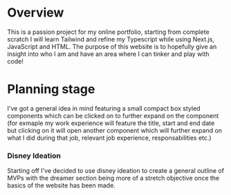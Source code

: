 # Overview
This is a passion project for my online portfolio, starting from complete scratch I will learn Tailwind and refine my Typescript while using Next.js, JavaScript and HTML. The purpose of this website is to hopefully give an insight into who I am and have an area where I can tinker and play with code!

# Planning stage
I've got a general idea in mind featuring a small compact box styled components which can be clicked on to further expand on the component (for exmaple my work experience will feature the title, start and end date but clicking on it will open another component which will further expand on what I did during that job, relevant job experience, responsabilities etc.)

### Disney Ideation
Starting off I've decided to use disney ideation to create a general outline of MVPs with the dreamer section being more of a stretch objective once the basics of the website has been made. 
